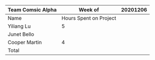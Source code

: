 |Team Comsic Alpha | Week of   |20201206   |
| ------------ | ------------ | ------------ |
|  Name | Hours Spent on Project  |   |
| Yiliang Lu  |  5 |   |
| Junet Bello  |   |   |
| Cooper Martin  | 4 |   |
| Total  |   |   |